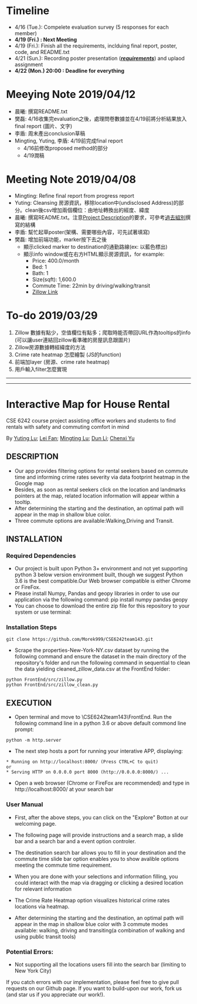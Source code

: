 # Timeline
-  4/16 (Tue.): Compelete evaluation survey (5 responses for each member) 
-  **4/19 (Fri.) : Next Meeting**
-  4/19 (Fri.): Finish all the requirements, inclduing final report, poster, code, and README.txt
-  4/21 (Sun.): Recording poster presentation ([**_requirements_**](https://docs.google.com/document/d/e/2PACX-1vTc_2yqk8QfK-SkdDPxJVJcM31kogiVFsZKOuJ2qHHnRn5aaA4r74u-gErMTsE8jGVoYeVB83MtjFTN/pub#h.l9wzpzeec46p)) and uplaod assignment
-  **4/22 (Mon.) 20:00 : Deadline for everything**

# Meeying Note 2019/04/12
- 晨曦: 撰寫README.txt
- 樊磊: 4/16收集完evaluation之後，處理問卷數據並在4/19前將分析結果放入final report (圖片、文字)
- 李盾: 周末產出conclusion草稿
- Mingting, Yuting, 李盾: 4/19前完成final report
  - 4/16前修改proposed method的部分
  - 4/19潤稿

# Meeting Note 2019/04/08
- Mingting: Refine final report from progress report
- Yuting: Cleansing 房源資訊，移除location中(undisclosed Address)的部分。clean後csv增加兩個欄位：由地址轉換出的經度、緯度
- 晨曦: 撰寫README.txt。注意[Project Description](https://docs.google.com/document/d/e/2PACX-1vTc_2yqk8QfK-SkdDPxJVJcM31kogiVFsZKOuJ2qHHnRn5aaA4r74u-gErMTsE8jGVoYeVB83MtjFTN/pub#h.9rebwbttjkfm)的要求，可參考[過去組別](https://github.com/Morek999/CSE6242team143/blob/master/Data%20Collection.md#reference-of-past-project)撰寫的結構
-  李盾: 幫忙起草poster(架構、需要哪些內容，可先試著填寫)
-  樊磊: 增加前端功能，marker按下去之後
    -  顯示clicked marker to destination的通勤路線(ex: 以藍色標出)
    -  顯示info window或在右方HTML顯示房源資訊，for example:
       -  Price: 400.0/month
       -  Bed: 1
       -  Bath: 1
       -  Size(sqft): 1,600.0
       -  Commute Time: 22min by driving/walking/transit
       -  [Zillow Link](https://www.zillow.com/homedetails/Main-St-Staten-Island-NY-10307/2088886871_zpid/)

# To-do 2019/03/29
1. Zillow 數據有點少，空值欄位有點多；爬取時能否帶回URL作為tooltips的info (可以讓user連結回zillow看準確的房屋訊息跟圖片) 
2. Zillow房源數據轉經緯度的方法
3. Crime rate heatmap 怎麼繪製 (JS的function)
4. 前端加layer (房源、crime rate heatmap)
5. 用戶輸入filter怎麼實現

---
---
# Interactive Map for House Rental

CSE 6242 course project assisting office workers and students to find rentals with safety and commuting comfort in mind

By [Yuting Lu](ylu467@gatech.edu); [Lei Fan](lfan45@gatech.edu); [Mingting Lu](mlu305@gatech.edu); [Dun Li](dli424@gatech.edu); [Chenxi Yu](cyu321@gatech.edu)

## DESCRIPTION
- Our app provides filtering options for rental seekers based on commute time and informing crime rates severity via data footprint heatmap in the Google map 
- Besides, as soon as rental seekers click on the location and landmarks pointers at the map, related location information will appear within a tooltip.
- After determining the starting and the destination, an optimal path will appear in the map in shallow blue color.
- Three commute options are available:Walking,Driving and Transit.


## INSTALLATION

### Required Dependencies

- Our project is built upon Python 3+ environment and not yet supporting python 3 below version environment built, though we suggest Python 3.6 is the best compatible.Our Web browser compatible is either Chrome or FireFox.
- Please install Numpy, Pandas and geopy libraries in order to use our application via the following command:
pip install numpy pandas geopy
- You can choose to download the entire zip file for this repository to your system or use terminal:

### Installation Steps

```
git clone https://github.com/Morek999/CSE6242team143.git
```

- Scrape the properties-New-York-NY.csv dataset by running the following command and ensure the dataset in the main directory of the repository's folder and run the following command in sequential to clean the data yielding cleaned_zillow_data.csv at the FrontEnd folder:
```
python FrontEnd/src/zillow.py
python FrontEnd/src/zillow_clean.py
```


## EXECUTION

- Open terminal and move to \CSE6242team143\FrontEnd. Run the following command line in a python 3.6 or above default commond line prompt:
```
python -m http.server
```
- The next step hosts a port for running your interative APP, displaying:
```
* Running on http://localhost:8000/ (Press CTRL+C to quit)
or
* Serving HTTP on 0.0.0.0 port 8000 (http://0.0.0.0:8000/) ...
```
- Open a web browser (Chrome or FireFox are recommended) and type in http://localhost:8000/ at your search bar

### User Manual

- First, after the above steps, you can click on the "Explore" Botton at our welcoming page.

- The following page will provide instructions and a search map, a slide bar and a search bar and a event option controler.

- The destination search bar allows you to fill in your destination and the commute time slide bar option enables you to show avalible options meeting the commute time requirement.

- When you are done with your selections and information filling, you could interact with the map via dragging or clicking a desired location for relevant information

- The Crime Rate Heatmap option visualizes historical crime rates locations via heatmap.

- After determining the starting and the destination, an optimal path will appear in the map in shallow blue color with 3 commute modes available: walking, driving and transiting(a combination of walking and using public transit tools)

### Potential Errors:
- Not supporting all the locations users fill into the search bar (limiting to New York City)

If you catch errors with our implementation, please feel free to give pull requests on our Github page. If you want to build-upon our work, fork us (and star us if you appreciate our work!).
